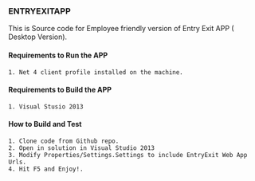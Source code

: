 ### ENTRYEXITAPP


This is Source code for Employee friendly version of Entry Exit APP ( Desktop Version).

#### Requirements to Run the APP

    1. Net 4 client profile installed on the machine.

#### Requirements to Build the APP

    1. Visual Stusio 2013

#### How to Build and Test


    1. Clone code from Github repo.
    2. Open in solution in Visual Studio 2013
    3. Modify Properties/Settings.Settings to include EntryExit Web App Urls.
    4. Hit F5 and Enjoy!.
